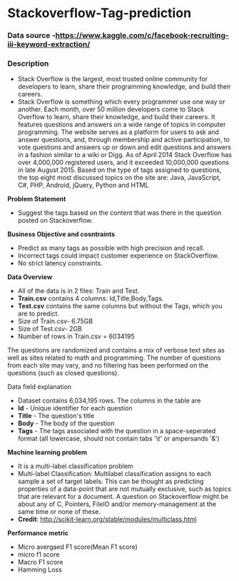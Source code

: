 # Stackoverflow-Tag-prediction

### Data source -https://www.kaggle.com/c/facebook-recruiting-iii-keyword-extraction/

### Description
- Stack Overflow is the largest, most trusted online community for developers to learn, share their programming knowledge, and build their careers.
- Stack Overflow is something which every programmer use one way or another. Each month, over 50 million developers come to Stack Overflow to learn, share their knowledge, and build their careers. It features questions and answers on a wide range of topics in computer programming. The website serves as a platform for users to ask and answer questions, and, through membership and active participation, to vote questions and answers up or down and edit questions and answers in a fashion similar to a wiki or Digg. As of April 2014 Stack Overflow has over 4,000,000 registered users, and it exceeded 10,000,000 questions in late August 2015. Based on the type of tags assigned to questions, the top eight most discussed topics on the site are: Java, JavaScript, C#, PHP, Android, jQuery, Python and HTML

**Problem Statement**
- Suggest the tags based on the content that was there in the question posted on Stackoverflow.

**Business Objective and cosntraints**
- Predict as many tags as possible with high precision and recall.
- Incorrect tags could impact customer experience on StackOverflow.
- No strict latency constraints.

**Data Overview**
- All of the data is in 2 files: Train and Test.
- **Train.csv** contains 4 columns: Id,Title,Body,Tags.
- **Test.csv** contains the same columns but without the Tags, which you are to predict.
- Size of Train.csv- 6.75GB
- Size of Test.csv- 2GB
- Number of rows in Train.csv = 6034195

The questions are randomized and contains a mix of verbose text sites as well as sites related to math and programming. The number of questions from each site may vary, and no filtering has been performed on the questions (such as closed questions).

Data field explanation
- Dataset contains 6,034,195 rows. The columns in the table are
- **Id** - Unique identifier for each question
- **Title** - The question's title
- **Body** - The body of the question
- **Tags** - The tags associated with the question in a space-seperated format (all lowercase, should not contain tabs '\t' or ampersands '&')

**Machine learning problem**
- It is a multi-label classification problem
- Multi-label Classification</b>: Multilabel classification assigns to each sample a set of target labels. This can be thought as predicting properties of a data-point that are not mutually exclusive, such as topics that are relevant for a document. A question on Stackoverflow might be about any of C, Pointers, FileIO and/or memory-management at the same time or none of these.
- __Credit__: http://scikit-learn.org/stable/modules/multiclass.html

**Performance metric**
- Micro avergaed F1 score(Mean F1 score) 
- micro f1 score
- Macro F1 score
- Hamming Loss

